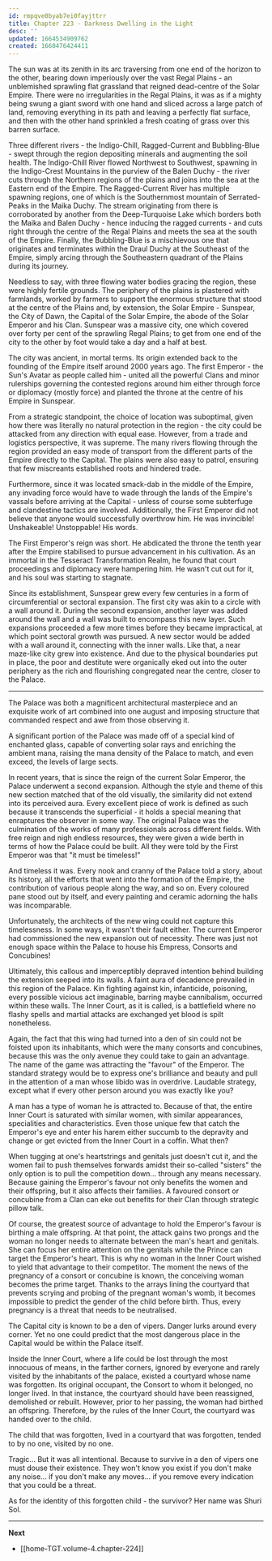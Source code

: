 ```yaml
---
id: rmpqve0byab7ei0fayjttrr
title: Chapter 223 - Darkness Dwelling in the Light
desc: ''
updated: 1664534909762
created: 1660476424411
---
```


The sun was at its zenith in its arc traversing from one end of the horizon to the other, bearing down imperiously over the vast Regal Plains - an unblemished sprawling flat grassland that reigned dead-centre of the Solar Empire. There were no irregularities in the Regal Plains, it was as if a mighty being swung a giant sword with one hand and sliced across a large patch of land, removing everything in its path and leaving a perfectly flat surface, and then with the other hand sprinkled a fresh coating of grass over this barren surface.

Three different rivers - the Indigo-Chill, Ragged-Current and Bubbling-Blue - swept through the region depositing minerals and augmenting the soil health. The Indigo-Chill River flowed Northwest to Southwest, spawning in the Indigo-Crest Mountains in the purview of the Balen Duchy - the river cuts through the Northern regions of the plains and joins into the sea at the Eastern end of the Empire. The Ragged-Current River has multiple spawning regions, one of which is the Southernmost mountain of Serrated-Peaks in the Maika Duchy. The stream originating from there is corroborated by another from the Deep-Turquoise Lake which borders both the Maika and Balen Duchy - hence inducing the ragged currents - and cuts right through the centre of the Regal Plains and meets the sea at the south of the Empire. Finally, the Bubbling-Blue is a mischievous one that originates and terminates within the Draul Duchy at the Southeast of the Empire, simply arcing through the Southeastern quadrant of the Plains during its journey.

Needless to say, with three flowing water bodies gracing the region, these were highly fertile grounds. The periphery of the plains is plastered with farmlands, worked by farmers to support the enormous structure that stood at the centre of the Plains and, by extension, the Solar Empire - Sunspear, the City of Dawn, the Capital of the Solar Empire, the abode of the Solar Emperor and his Clan. Sunspear was a massive city, one which covered over forty per cent of the sprawling Regal Plains; to get from one end of the city to the other by foot would take a day and a half at best.

The city was ancient, in mortal terms. Its origin extended back to the founding of the Empire itself around 2000 years ago. The first Emperor - the Sun's Avatar as people called him - united all the powerful Clans and minor rulerships governing the contested regions around him either through force or diplomacy (mostly force) and planted the throne at the centre of his Empire in Sunspear.

From a strategic standpoint, the choice of location was suboptimal, given how there was literally no natural protection in the region - the city could be attacked from any direction with equal ease. However, from a trade and logistics perspective, it was supreme. The many rivers flowing through the region provided an easy mode of transport from the different parts of the Empire directly to the Capital. The plains were also easy to patrol, ensuring that few miscreants established roots and hindered trade. 

Furthermore, since it was located smack-dab in the middle of the Empire, any invading force would have to wade through the lands of the Empire's vassals before arriving at the Capital - unless of course some subterfuge and clandestine tactics are involved. Additionally, the First Emperor did not believe that anyone would successfully overthrow him. He was invincible! Unshakeable! Unstoppable! His words.

The First Emperor's reign was short. He abdicated the throne the tenth year after the Empire stabilised to pursue advancement in his cultivation. As an immortal in the Tesseract Transformation Realm, he found that court proceedings and diplomacy were hampering him. He wasn't cut out for it, and his soul was starting to stagnate.

Since its establishment, Sunspear grew every few centuries in a form of circumferential or sectoral expansion. The first city was akin to a circle with a wall around it. During the second expansion, another layer was added around the wall and a wall was built to encompass this new layer. Such expansions proceeded a few more times before they became impractical, at which point sectoral growth was pursued. A new sector would be added with a wall around it, connecting with the inner walls. Like that, a near maze-like city grew into existence. And due to the physical boundaries put in place, the poor and destitute were organically eked out into the outer periphery as the rich and flourishing congregated near the centre, closer to the Palace.

____

The Palace was both a magnificent architectural masterpiece and an exquisite work of art combined into one august and imposing structure that commanded respect and awe from those observing it. 

A significant portion of the Palace was made off of a special kind of enchanted glass, capable of converting solar rays and enriching the ambient mana, raising the mana density of the Palace to match, and even exceed, the levels of large sects.

In recent years, that is since the reign of the current Solar Emperor, the Palace underwent a second expansion. Although the style and theme of this new section matched that of the old visually, the similarity did not extend into its perceived aura. Every excellent piece of work is defined as such because it transcends the superficial - it holds a special meaning that enraptures the observer in some way. The original Palace was the culmination of the works of many professionals across different fields. With free reign and nigh endless resources, they were given a wide berth in terms of how the Palace could be built. All they were told by the First Emperor was that "it must be timeless!"

And timeless it was. Every nook and cranny of the Palace told a story, about its history, all the efforts that went into the formation of the Empire, the contribution of various people along the way, and so on. Every coloured pane stood out by itself, and every painting and ceramic adorning the halls was incomparable.

Unfortunately, the architects of the new wing could not capture this timelessness. In some ways, it wasn't their fault either. The current Emperor had commissioned the new expansion out of necessity. There was just not enough space within the Palace to house his Empress, Consorts and Concubines!

Ultimately, this callous and imperceptibly depraved intention behind building the extension seeped into its walls. A faint aura of decadence prevailed in this region of the Palace. Kin fighting against kin, infanticide, poisoning, every possible vicious act imaginable, barring maybe cannibalism, occurred within these walls. The Inner Court, as it is called, is a battlefield where no flashy spells and martial attacks are exchanged yet blood is spilt nonetheless.

Again, the fact that this wing had turned into a den of sin could not be foisted upon its inhabitants, which were the many consorts and concubines, because this was the only avenue they could take to gain an advantage. The name of the game was attracting the "favour" of the Emperor. The standard strategy would be to express one's brilliance and beauty and pull in the attention of a man whose libido was in overdrive. Laudable strategy, except what if every other person around you was exactly like you?

A man has a type of woman he is attracted to. Because of that, the entire Inner Court is saturated with similar women, with similar appearances, specialities and characteristics. Even those unique few that catch the Emperor's eye and enter his harem either succumb to the depravity and change or get evicted from the Inner Court in a coffin. What then?

When tugging at one's heartstrings and genitals just doesn't cut it, and the women fail to push themselves forwards amidst their so-called "sisters" the only option is to pull the competition down... through any means necessary. Because gaining the Emperor's favour not only benefits the women and their offspring, but it also affects their families. A favoured consort or concubine from a Clan can eke out benefits for their Clan through strategic pillow talk. 

Of course, the greatest source of advantage to hold the Emperor's favour is birthing a male offspring. At that point, the attack gains two prongs and the woman no longer needs to alternate between the man's heart and genitals. She can focus her entire attention on the genitals while the Prince can target the Emperor's heart. This is why no woman in the Inner Court wished to yield that advantage to their competitor. The moment the news of the pregnancy of a consort or concubine is known, the conceiving woman becomes the prime target. Thanks to the arrays lining the courtyard that prevents scrying and probing of the pregnant woman's womb, it becomes impossible to predict the gender of the child before birth. Thus, every pregnancy is a threat that needs to be neutralised.

The Capital city is known to be a den of vipers. Danger lurks around every corner. Yet no one could predict that the most dangerous place in the Capital would be within the Palace itself.

Inside the Inner Court, where a life could be lost through the most innocuous of means, in the farther corners, ignored by everyone and rarely visited by the inhabitants of the palace, existed a courtyard whose name was forgotten. Its original occupant, the Consort to whom it belonged, no longer lived. In that instance, the courtyard should have been reassigned, demolished or rebuilt. However, prior to her passing, the woman had birthed an offspring. Therefore, by the rules of the Inner Court, the courtyard was handed over to the child.

The child that was forgotten, lived in a courtyard that was forgotten, tended to by no one, visited by no one.

Tragic... But it was all intentional. Because to survive in a den of vipers one must douse their existence. They won't know you exist if you don't make any noise... if you don't make any moves... if you remove every indication that you could be a threat.

As for the identity of this forgotten child - the survivor? Her name was Shuri Sol.

____

**Next**
* [[home-TGT.volume-4.chapter-224]]